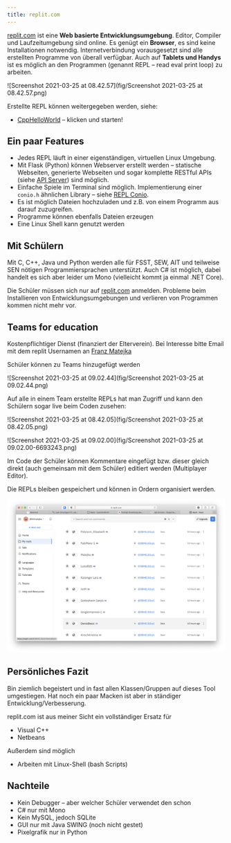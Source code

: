 ```yaml
---
title: replit.com
---
```




[replit.com](https://replit.com) ist eine **Web basierte Entwicklungsumgebung**. Editor, Compiler und Laufzeitumgebung sind online. Es genügt ein **Browser**, es sind keine Installationen notwendig. Internetverbindung vorausgesetzt sind alle erstellten Programme von überall verfügbar. Auch auf **Tablets und Handys** ist es möglich an den Programmen (genannt REPL – read eval print loop) zu arbeiten.

![Screenshot 2021-03-25 at 08.42.57](fig/Screenshot 2021-03-25 at 08.42.57.png)

Erstellte REPL können weitergegeben werden, siehe:

- [CppHelloWorld](https://replit.com/@htlmatejka/CppHelloWorld) – klicken und starten!



## Ein paar Features

- Jedes REPL läuft in einer eigenständigen, virtuellen Linux Umgebung.
- Mit Flask (Python) können Webserver erstellt werden – statische Webseiten, generierte Webseiten und sogar komplette RESTful APIs (siehe [API Server](https://replit.com/@htlmatejka/2103035AHELSGrpAAPIServer#main.py)) sind möglich.
- Einfache Spiele im Terminal sind möglich. Implementierung einer `conio.h` ähnlichen Library – siehe [REPL Conio](https://replit.com/@htlmatejka/ReplConio).
- Es ist möglich Dateien hochzuladen und z.B. von einem Programm aus darauf zuzugreifen.
- Programme können ebenfalls Dateien erzeugen
- Eine Linux Shell kann genutzt werden



## Mit Schülern

Mit C, C++, Java und Python werden alle für FSST, SEW, AIT und teilweise SEN nötigen Programmiersprachen unterstützt. Auch C# ist möglich, dabei handelt es sich aber leider um Mono (vielleicht kommt ja einmal .NET Core).

Die Schüler müssen sich nur auf [replit.com](https://replit.com) anmelden. Probleme beim Installieren von Entwicklungsumgebungen und verlieren von Programmen kommen nicht mehr vor.



## Teams for education

Kostenpflichtiger Dienst (finanziert der Elterverein). Bei Interesse bitte Email mit dem replit Usernamen an [Franz Matejka](franz.matejka@htl-braunau.at)

Schüler können zu Teams hinzugefügt werden

![Screenshot 2021-03-25 at 09.02.44](fig/Screenshot 2021-03-25 at 09.02.44.png)

Auf alle in einem Team erstellte REPLs hat man Zugriff und kann den Schülern sogar live beim Coden zusehen:

![Screenshot 2021-03-25 at 08.42.05](fig/Screenshot 2021-03-25 at 08.42.05.png)

![Screenshot 2021-03-25 at 09.02.00](fig/Screenshot 2021-03-25 at 09.02.00-6693243.png)



Im Code der Schüler können Kommentare eingefügt bzw. dieser gleich direkt (auch gemeinsam mit dem Schüler) editiert werden (Multiplayer Editor).

Die REPLs bleiben gespeichert und können in Ordern organisiert werden.

![image-20210325183010065](fig/image-20210325183010065.png)

## Persönliches Fazit

Bin ziemlich begeistert und in fast allen Klassen/Gruppen auf dieses Tool umgestiegen. Hat noch ein paar Macken ist aber in ständiger Entwicklung/Verbesserung.

replit.com ist aus meiner Sicht ein vollständiger Ersatz für

- Visual C++
- Netbeans

Außerdem sind möglich

- Arbeiten mit Linux-Shell (bash Scripts)



## Nachteile

- Kein Debugger – aber welcher Schüler verwendet den schon
- C# nur mit Mono
- Kein MySQL, jedoch SQLite
- GUI nur mit Java SWING (noch nicht gestet)
- Pixelgrafik nur in Python

